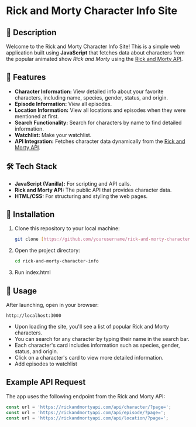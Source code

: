 # Rick and Morty Character Info Site

## 📖 Description
Welcome to the Rick and Morty Character Info Site! This is a simple web application built using **JavaScript** that fetches data about characters from the popular animated show _Rick and Morty_ using the [Rick and Morty API](https://rickandmortyapi.com/).

## 🚀 Features

- **Character Information:** View detailed info about your favorite characters, including name, species, gender, status, and origin.
- **Episode Information:** View all episodes.
- **Location Information:** View all locations and episodes when they were mentioned at first.
- **Search Functionality:** Search for characters by name to find detailed information.
- **Watchlist:** Make your watchlist.
- **API Integration:** Fetches character data dynamically from the [Rick and Morty API](https://rickandmortyapi.com/).

## 🛠 Tech Stack

- **JavaScript (Vanilla):** For scripting and API calls.
- **Rick and Morty API:** The public API that provides character data.
- **HTML/CSS:** For structuring and styling the web pages.

## 📌 Installation

1. Clone this repository to your local machine:

    ```bash
    git clone [https://github.com/yourusername/rick-and-morty-character-info.git](https://github.com/OleksandrZaynyato/Rick_and_Morty_characters.git)
    ```

2. Open the project directory:

    ```bash
    cd rick-and-morty-character-info
    ```

3. Run index.html

## 🎯 Usage
After launching, open in your browser:
  ```
  http://localhost:3000
  ```

- Upon loading the site, you'll see a list of popular Rick and Morty characters.
- You can search for any character by typing their name in the search bar.
- Each character's card includes information such as species, gender, status, and origin.
- Click on a character's card to view more detailed information.
- Add episodes to watchlist

## Example API Request

The app uses the following endpoint from the Rick and Morty API:

```javascript
const url = 'https://rickandmortyapi.com/api/character/?page=';
const url = 'https://rickandmortyapi.com/api/episode/?page=';
const url = 'https://rickandmortyapi.com/api/location/?page=';
